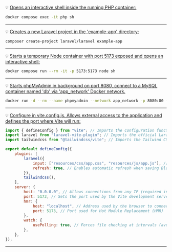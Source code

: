 
:bulb: <u>Opens an interactive shell inside the running PHP container:</u>

```bash
docker compose exec -it php sh 
```

<hr>

:bulb: <u>Creates a new Laravel project in the 'example-app' directory:</u>

```bash
composer create-project laravel/laravel example-app
```

<hr>

:bulb: <u>Starts a temporary Node container with port 5173 exposed and opens an interactive shell:</u>

```bash
docker compose run --rm -it -p 5173:5173 node sh
```

<hr>

:bulb: <u>Starts phpMyAdmin in background on port 8080, connect to a MySQL container named 'db' via 'app_network' Docker network.</u>

```bash
docker run -d --rm --name phpmyadmin --network app_network -p 8080:80 -e PMA_HOST=db phpmyadmin/phpmyadmin
```

<hr>

:bulb: <u>Configure in vite.config.js. Allows external access to the application and defines the port where Vite will run:</u>

```javascript
import { defineConfig } from "vite"; // Imports the configuration function from Vite
import laravel from "laravel-vite-plugin"; // Imports the official Laravel plugin for Vite
import tailwindcss from "@tailwindcss/vite"; // Imports the Tailwind CSS plugin for Vite

export default defineConfig({
    plugins: [
        laravel({
            input: ["resources/css/app.css", "resources/js/app.js"], // Main CSS and JS files to be processed
            refresh: true, // Enables automatic refresh when saving Blade, CSS, or JS files
        }),
        tailwindcss(),
    ],
    server: {
        host: "0.0.0.0", // Allows connections from any IP (required in Docker)
        port: 5173, // Sets the port used by the Vite development server
        hmr: {
            host: "localhost", // Address used by the browser to connect to the WebSocket (HMR)
            port: 5173, // Port used for Hot Module Replacement (HMR)
        },
        watch: {
            usePolling: true, // Forces file checking at intervals (avoids issues in Docker/WSL)
        },
    },
});
```

<hr>

